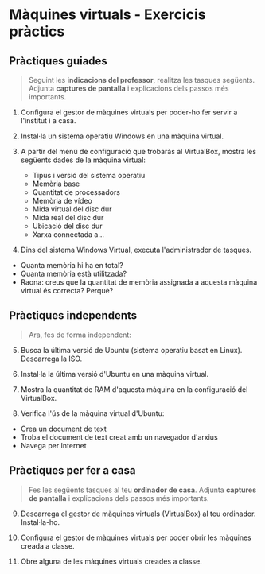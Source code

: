 # Màquines virtuals - Exercicis pràctics

## Pràctiques guiades

>Seguint les **indicacions del professor**, realitza les tasques següents. Adjunta **captures de pantalla** i explicacions dels passos més importants.

1) Configura el gestor de màquines virtuals per poder-ho fer servir a l'institut i a casa.

2) Instal·la un sistema operatiu Windows en una màquina virtual.

3) A partir del menú de configuració que trobaràs al VirtualBox, mostra les següents dades de la màquina virtual:
   * Tipus i versió del sistema operatiu
   * Memòria base
   * Quantitat de processadors
   * Memòria de vídeo
   * Mida virtual del disc dur
   * Mida real del disc dur
   * Ubicació del disc dur
   * Xarxa connectada a...

4)   Dins del sistema Windows Virtual, executa l'administrador de tasques.
  * Quanta memòria hi ha en total?
  * Quanta memòria està utilitzada?
  * Raona: creus que la quantitat de memòria assignada a aquesta màquina virtual és correcta? Perquè?

## Pràctiques independents

>Ara, fes de forma independent:

5) Busca la última versió de Ubuntu (sistema operatiu basat en Linux). Descarrega la ISO.

6) Instal·la la última versió d'Ubuntu en una màquina virtual.

7) Mostra la quantitat de RAM d'aquesta màquina en la configuració del VirtualBox.

8) Verifica l'ús de la màquina virtual d'Ubuntu:
  * Crea un document de text
  * Troba el document de text creat amb un navegador d'arxius
  * Navega per Internet

## Pràctiques per fer a casa

>Fes les següents tasques al teu **ordinador de casa**. Adjunta **captures de pantalla** i explicacions dels passos més importants.

9) Descarrega el gestor de màquines virtuals (VirtualBox) al teu ordinador. Instal·la-ho.

10) Configura el gestor de màquines virtuals per poder obrir les màquines creada a classe.

11) Obre alguna de les màquines virtuals creades a classe.
